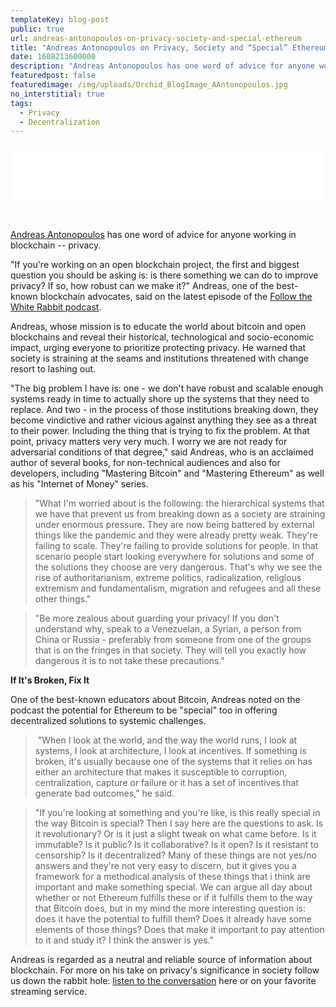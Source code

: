 ```yaml
---
templateKey: blog-post
public: true
url: andreas-antonopoulos-on-privacy-society-and-special-ethereum
title: "Andreas Antonopoulos on Privacy, Society and “Special” Ethereum"
date: 1608213600000
description: "Andreas Antonopoulos has one word of advice for anyone working in blockchain -- privacy."
featuredpost: false
featuredimage: /img/uploads/Orchid_BlogImage_AAntonopoulos.jpg
no_interstitial: true
tags:
  - Privacy
  - Decentralization
---
```

<iframe style="border: none" src="//html5-player.libsyn.com/embed/episode/id/17214869/height/90/theme/custom/thumbnail/yes/direction/backward/render-playlist/no/custom-color/030400/" height="90" width="100%" scrolling="no"  allowfullscreen webkitallowfullscreen mozallowfullscreen oallowfullscreen msallowfullscreen></iframe>

&nbsp;

[Andreas Antonopoulos](https://twitter.com/aantonop) has one word of advice for anyone working in blockchain -- privacy.

"If you're working on an open blockchain project, the first and biggest question you should be asking is: is there something we can do to improve privacy? If so, how robust can we make it?" Andreas, one of the best-known blockchain advocates, said on the latest episode of the [Follow the White Rabbit podcast](https://www.orchid.com/podcast/).

Andreas, whose mission is to educate the world about bitcoin and open blockchains and reveal their historical, technological and socio-economic impact, urging everyone to prioritize protecting privacy. He warned that society is straining at the seams and institutions threatened with change resort to lashing out.

"The big problem I have is: one - we don't have robust and scalable enough systems ready in time to actually shore up the systems that they need to replace. And two - in the process of those institutions breaking down, they become vindictive and rather vicious against anything they see as a threat to their power. Including the thing that is trying to fix the problem. At that point, privacy matters very very much. I worry we are not ready for adversarial conditions of that degree," said Andreas, who is an acclaimed author of several books, for non-technical audiences and also for developers, including "Mastering Bitcoin" and "Mastering Ethereum" as well as his "Internet of Money" series.

> "What I'm worried about is the following: the hierarchical systems that we have that prevent us from breaking down as a society are straining under enormous pressure. They are now being battered by external things like the pandemic and they were already pretty weak. They're failing to scale. They're failing to provide solutions for people. In that scenario people start looking everywhere for solutions and some of the solutions they choose are very dangerous. That's why we see the rise of authoritarianism, extreme politics, radicalization, religious extremism and fundamentalism, migration and refugees and all these other things."

> "Be more zealous about guarding your privacy! If you don't understand why, speak to a Venezuelan, a Syrian, a person from China or Russia - preferably from someone from one of the groups that is on the fringes in that society. They will tell you exactly how dangerous it is to not take these precautions."

**If It's Broken, Fix It**

One of the best-known educators about Bitcoin, Andreas noted on the podcast the potential for Ethereum to be "special" too in offering decentralized solutions to systemic challenges.

> "When I look at the world, and the way the world runs, I look at systems, I look at architecture, I look at incentives. If something is broken, it's usually because one of the systems that it relies on has either an architecture that makes it susceptible to corruption, centralization, capture or failure or it has a set of incentives that generate bad outcomes," he said.

> "If you're looking at something and you're like, is this really special in the way Bitcoin is special? Then I say here are the questions to ask. Is it revolutionary? Or is it just a slight tweak on what came before. Is it immutable? Is it public? Is it collaborative? Is it open? Is it resistant to censorship? Is it decentralized? Many of these things are not yes/no answers and they're not very easy to discern, but it gives you a framework for a methodical analysis of these things that i think are important and make something special. We can argue all day about whether or not Ethereum fulfills these or if it fulfills them to the way that Bitcoin does, but in my mind the more interesting question is: does it have the potential to fulfill them? Does it already have some elements of those things? Does that make it important to pay attention to it and study it? I think the answer is yes."

Andreas is regarded as a neutral and reliable source of information about blockchain. For more on his take on privacy's significance in society follow us down the rabbit hole: [listen to the conversation](https://www.orchid.com/podcast) here or on your favorite streaming service.